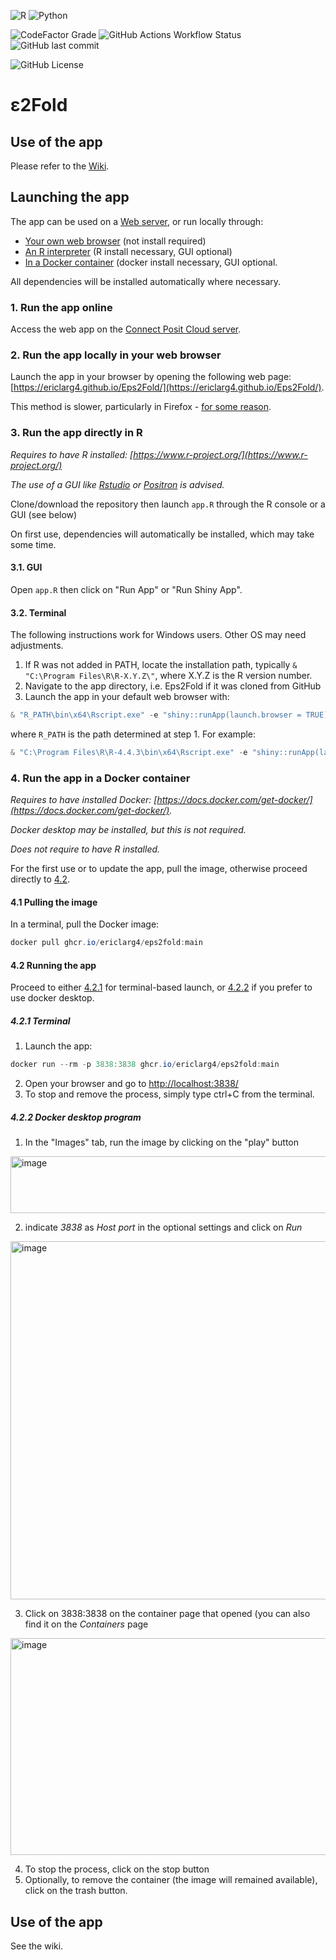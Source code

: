![R](https://img.shields.io/badge/r-%23276DC3.svg?style=for-the-badge&logo=r&logoColor=white)
![Python](https://img.shields.io/badge/python-3670A0?style=for-the-badge&logo=python&logoColor=ffdd54)

![CodeFactor Grade](https://img.shields.io/codefactor/grade/github/ericlarg4/eps2fold?style=for-the-badge)
![GitHub Actions Workflow Status](https://img.shields.io/github/actions/workflow/status/ericlarg4/eps2fold/docker-publish.yml?style=for-the-badge)
![GitHub last commit](https://img.shields.io/github/last-commit/ericlarg4/eps2fold?style=for-the-badge)

![GitHub License](https://img.shields.io/github/license/ericlarg4/eps2fold?style=for-the-badge)

# &epsilon;2Fold

## Use of the app
Please refer to the [Wiki](https://github.com/EricLarG4/Eps2Fold/wiki).

## Launching the app

The app can be used on a [Web server](#1-run-the-app-online), or run locally through:

* [Your own web browser](#2-run-the-app-locally-in-your-web-browser) (not install required)
* [An R interpreter](#3-run-the-app-directly-in-r) (R install necessary, GUI optional)
* [In a Docker container](#4-run-the-app-in-a-docker-container) (docker install necessary, GUI optional.

All dependencies will be installed automatically where necessary.

### 1. Run the app online

Access the web app on the [Connect Posit Cloud server](https://ericlarg4-eps2fold.share.connect.posit.cloud/).

### 2. Run the app locally in your web browser

Launch the app in your browser by opening the following web page: [https://ericlarg4.github.io/Eps2Fold/](https://ericlarg4.github.io/Eps2Fold/).

This method is slower, particularly in Firefox - [for some reason](https://github.com/posit-dev/shinylive/issues/191).

### 3. Run the app directly in R

*Requires to have R installed: [https://www.r-project.org/](https://www.r-project.org/)*

*The use of a GUI like [Rstudio](https://posit.co/download/rstudio-desktop/) or [Positron](https://positron.posit.co/) is advised.*

Clone/download the repository then launch `app.R` through the R console or a GUI (see below)

On first use, dependencies will automatically be installed, which may take some time.

#### 3.1. GUI

Open `app.R` then click on "Run App" or "Run Shiny App".

#### 3.2. Terminal

The following instructions work for Windows users. Other OS may need adjustments.

1. If R was not added in PATH, locate the installation path, typically `& "C:\Program Files\R\R-X.Y.Z\"`, where X.Y.Z is the R version number.
2. Navigate to the app directory, i.e. Eps2Fold if it was cloned from GitHub
3. Launch the app in your default web browser with:

```PowerShell
& "R_PATH\bin\x64\Rscript.exe" -e "shiny::runApp(launch.browser = TRUE)"
```

where `R_PATH` is the path determined at step 1. For example:

```PowerShell
& "C:\Program Files\R\R-4.4.3\bin\x64\Rscript.exe" -e "shiny::runApp(launch.browser = TRUE)"
```

### 4. Run the app in a Docker container

*Requires to have installed Docker: [https://docs.docker.com/get-docker/](https://docs.docker.com/get-docker/).*

*Docker desktop may be installed, but this is not required.*

*Does not require to have R installed.*

For the first use or to update the app, pull the image, otherwise proceed directly to [4.2](https://github.com/EricLarG4/Eps2Fold/edit/main/README.md#42-running-the-app).

#### 4.1 Pulling the image

In a terminal, pull the Docker image:

```PowerShell
docker pull ghcr.io/ericlarg4/eps2fold:main
```

#### 4.2 Running the app

Proceed to either [4.2.1](https://github.com/EricLarG4/Eps2Fold/edit/main/README.md#421-terminal) for terminal-based launch, or [4.2.2](https://github.com/EricLarG4/Eps2Fold/edit/main/README.md#422-docker-desktop-program) if you prefer to use docker desktop.

##### 4.2.1 Terminal

1. Launch the app:

```PowerShell
docker run --rm -p 3838:3838 ghcr.io/ericlarg4/eps2fold:main
```
  
2. Open your browser and go to [http://localhost:3838/](http://localhost:3838/)
3. To stop and remove the process, simply type ctrl+C from the terminal.

##### 4.2.2 Docker desktop program

1. In the "Images" tab, run the image by clicking on the "play" button

<img width="948" height="91" alt="image" src="https://github.com/user-attachments/assets/5b4df8f0-caed-4832-9bcc-e7eef788a677" />

2. indicate *3838* as *Host port* in the optional settings and click on *Run*

<img width="596" height="573" alt="image" src="https://github.com/user-attachments/assets/f1ba0d12-fce8-4142-8ebf-fb047f428d48" />

3. Click on 3838:3838 on the container page that opened (you can also find it on the *Containers* page

<img width="1062" height="347" alt="image" src="https://github.com/user-attachments/assets/948ea6ed-1082-4962-b171-561bffa86945" />

4. To stop the process, click on the stop button
5. Optionally, to remove the container (the image will remained available), click on the trash button.

## Use of the app

See the wiki.
